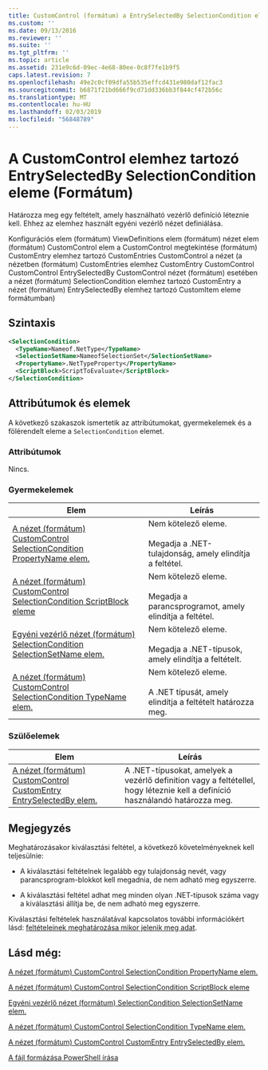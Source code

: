 ```yaml
---
title: CustomControl (formátum) a EntrySelectedBy SelectionCondition eleme |} A Microsoft Docs
ms.custom: ''
ms.date: 09/13/2016
ms.reviewer: ''
ms.suite: ''
ms.tgt_pltfrm: ''
ms.topic: article
ms.assetid: 231e9c6d-09ec-4e68-80ee-0c8f7fe1b9f5
caps.latest.revision: 7
ms.openlocfilehash: 49e2c0cf09dfa55b535effcd431e980daf12fac3
ms.sourcegitcommit: b6871f21bd666f9cd71dd336bb3f844cf472b56c
ms.translationtype: MT
ms.contentlocale: hu-HU
ms.lasthandoff: 02/03/2019
ms.locfileid: "56848789"
---
```

# <a name="selectioncondition-element-for-entryselectedby-for-customcontrol-format"></a>A CustomControl elemhez tartozó EntrySelectedBy SelectionCondition eleme (Formátum)

Határozza meg egy feltételt, amely használható vezérlő definíció léteznie kell. Ehhez az elemhez használt egyéni vezérlő nézet definiálása.

Konfigurációs elem (formátum) ViewDefinitions elem (formátum) nézet elem (formátum) CustomControl elem a CustomControl megtekintése (formátum) CustomEntry elemhez tartozó CustomEntries CustomControl a nézet (a nézetben (formátum) CustomEntries elemhez CustomEntry CustomControl CustomControl EntrySelectedBy CustomControl nézet (formátum) esetében a nézet (formátum) SelectionCondition elemhez tartozó CustomEntry a nézet (formátum) EntrySelectedBy elemhez tartozó CustomItem eleme formátumban)

## <a name="syntax"></a>Szintaxis

```xml
<SelectionCondition>
  <TypeName>Nameof.NetType</TypeName>
  <SelectionSetName>NameofSelectionSet</SelectionSetName>
  <PropertyName>.NetTypeProperty</PropertyName>
  <ScriptBlock>ScriptToEvaluate</ScriptBlock>
</SelectionCondition>
```

## <a name="attributes-and-elements"></a>Attribútumok és elemek

A következő szakaszok ismertetik az attribútumokat, gyermekelemek és a fölérendelt eleme a `SelectionCondition` elemet.

### <a name="attributes"></a>Attribútumok

Nincs.

### <a name="child-elements"></a>Gyermekelemek

|Elem|Leírás|
|-------------|-----------------|
|[A nézet (formátum) CustomControl SelectionCondition PropertyName elem.](./propertyname-element-for-selectioncondition-for-customcontrol-for-view-format.md)|Nem kötelező eleme.<br /><br /> Megadja a .NET-tulajdonság, amely elindítja a feltétel.|
|[A nézet (formátum) CustomControl SelectionCondition ScriptBlock eleme](./scriptblock-element-for-selectioncondition-for-customcontrol-for-view-format.md)|Nem kötelező eleme.<br /><br /> Megadja a parancsprogramot, amely elindítja a feltétel.|
|[Egyéni vezérlő nézet (formátum) SelectionCondition SelectionSetName elem.](./selectionsetname-element-for-selectioncondition-for-customcontrol-for-view-format.md)|Nem kötelező eleme.<br /><br /> Megadja a .NET-típusok, amely elindítja a feltételt.|
|[A nézet (formátum) CustomControl SelectionCondition TypeName elem.](./typename-element-for-selectioncondition-for-customcontrol-for-view-format.md)|Nem kötelező eleme.<br /><br /> A .NET típusát, amely elindítja a feltételt határozza meg.|

### <a name="parent-elements"></a>Szülőelemek

|Elem|Leírás|
|-------------|-----------------|
|[A nézet (formátum) CustomControl CustomEntry EntrySelectedBy elem.](./entryselectedby-element-for-customentry-for-customcontrol-for-view-format.md)|A .NET-típusokat, amelyek a vezérlő definition vagy a feltétellel, hogy léteznie kell a definíció használandó határozza meg.|

## <a name="remarks"></a>Megjegyzés

Meghatározásakor kiválasztási feltétel, a következő követelményeknek kell teljesülnie:

- A kiválasztási feltételnek legalább egy tulajdonság nevét, vagy parancsprogram-blokkot kell megadnia, de nem adható meg egyszerre.

- A kiválasztási feltétel adhat meg minden olyan .NET-típusok száma vagy a kiválasztási állítja be, de nem adható meg egyszerre.

Kiválasztási feltételek használatával kapcsolatos további információkért lásd: [feltételeinek meghatározása mikor jelenik meg adat](./defining-conditions-for-displaying-data.md).

## <a name="see-also"></a>Lásd még:

[A nézet (formátum) CustomControl SelectionCondition PropertyName elem.](./propertyname-element-for-selectioncondition-for-customcontrol-for-view-format.md)

[A nézet (formátum) CustomControl SelectionCondition ScriptBlock eleme](./scriptblock-element-for-selectioncondition-for-customcontrol-for-view-format.md)

[Egyéni vezérlő nézet (formátum) SelectionCondition SelectionSetName elem.](./selectionsetname-element-for-selectioncondition-for-customcontrol-for-view-format.md)

[A nézet (formátum) CustomControl SelectionCondition TypeName elem.](./typename-element-for-selectioncondition-for-customcontrol-for-view-format.md)

[A nézet (formátum) CustomControl CustomEntry EntrySelectedBy elem.](./entryselectedby-element-for-customentry-for-customcontrol-for-view-format.md)

[A fájl formázása PowerShell írása](./writing-a-powershell-formatting-file.md)
